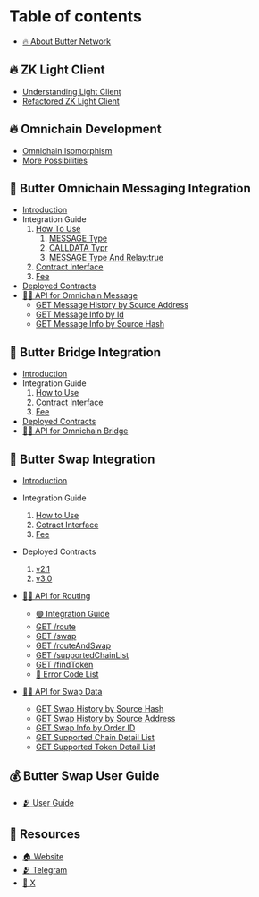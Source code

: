 # Table of contents

* [🔥 About Butter Network](README.md)

## 🔥 ZK Light Client

* [Understanding Light Client](zk-light-client/understanding-light-client.md)
* [Refactored ZK Light Client](zk-light-client/refactored-zk-light-client.md)

## 🔥 Omnichain Development

* [Omnichain Isomorphism](omnichain-development/omnichain-isomorphism.md)
* [More Possibilities](omnichain-development/more-possibilities.md)

## 🌈 Butter Omnichain Messaging Integration

* [Introduction](omnichain-messaging/butter-omnichain-service.md)
* Integration Guide
  1. [How To Use](omnichain-messaging/Butter-Omnichain-Service-explain.md)
     1. [MESSAGE Type](omnichain-messaging/Omnichain-Type/Message-Type.md)
     2. [CALLDATA Typr](omnichain-messaging/Omnichain-Type/Calldata-Type.md)
     3. [MESSAGE Type And Relay:true](omnichain-messaging/Omnichain-Type/MessageAndRelayTrue-Type.md)
  2. [Contract Interface](omnichain-messaging/Omnichain-Interface.md)
  3. [Fee](omnichain-messaging/Omnichain-Fee.md)
* [Deployed Contracts](omnichain-messaging/deployed-omnichain-contracts.md)
* [👨‍💻 API for Omnichain Message](omnichain-messaging/omnichain-api-for-messaging-data/README.md)
  * [GET Message History by Source Address](omnichain-messaging/omnichain-api-for-messaging-data/get-message-history-by-chain-id-and-address.md)
  * [GET Message Info by Id](omnichain-messaging/omnichain-api-for-messaging-data/get-message-info-by-id.md)
  * [GET Message Info by Source Hash](omnichain-messaging/omnichain-api-for-messaging-data/get-message-info-by-source-hash.md)

## 🌈 Butter Bridge Integration

* [Introduction]()
* Integration Guide
  1. [ How to Use](bridge/integration.md)
  2. [Contract Interface](bridge/bridge-interface.md)
  3. [Fee](bridge/bridge-fee.md)
* [Deployed Contracts](bridge/deployed-bridge-contracts.md)
* [👨‍💻 API for Omnichain Bridge]()

## 🌈 Butter Swap Integration

* [Introduction](butterswap/introduction.md)
* Integration Guide

  1. [How to Use](butterswap/integration.md)
  2. [Cotract Interface](butterswap/swap-interface.md)
  3. [Fee](butterswap/swap-fee.md)
* Deployed Contracts

  1. [v2.1](butterswap/deployed-contracts-v2.1.md)
  2. [v3.0](butterswap/deployed-contracts-v3.0.md)
* [👩‍💻 API for Routing](butterswap/butter-api-for-routing/README.md)

  * [🟢 Integration Guide](butterswap/butter-api-for-routing/integration-guide.md)
  * [GET /route](butterswap/butter-api-for-routing/get-route.md)
  * [GET /swap](butterswap/butter-api-for-routing/get-swap.md)
  * [GET /routeAndSwap](butterswap/butter-api-for-routing/get-routeandswap.md)
  * [GET /supportedChainList](butterswap/butter-api-for-routing/get-supportedchainlist.md)
  * [GET /findToken](butterswap/butter-api-for-routing/get-findtoken.md)
  * [🔴 Error Code List](butterswap/butter-api-for-routing/error-code-list.md)
* [👨‍💻 API for Swap Data](butterswap/butter-api-for-swap-data/README.md)

  * [GET Swap History by Source Hash](butterswap/butter-api-for-swap-data/get-swap-history-by-source-hash.md)
  * [GET Swap History by Source Address](butterswap/butter-api-for-swap-data/get-swap-history-by-source-address.md)
  * [GET Swap Info by Order ID](butterswap/butter-api-for-swap-data/get-swap-info-by-order-id.md)
  * [GET Supported Chain Detail List](butterswap/butter-api-for-swap-data/get-supported-chain-detail-list.md)
  * [GET Supported Token Detail List](butterswap/butter-api-for-swap-data/get-supported-token-detail-list.md)

## 💰 Butter Swap User Guide

* [🫂 User Guide](butterswap/user-guide.md)

## 📢 Resources

* [🏠 Website](https://www.butternetwork.io/)
* [🫂 Telegram](https://t.me/butternetwork)
* [📄 X](https://twitter.com/ButterNetworkio)
